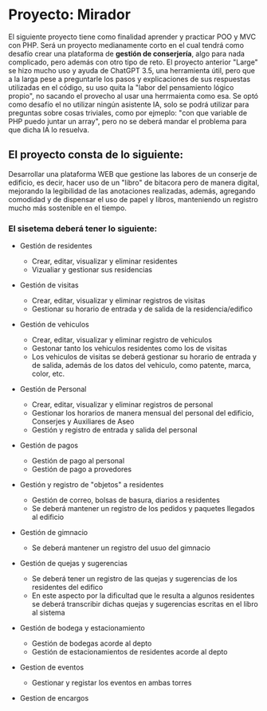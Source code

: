 # Proyecto: Mirador
El siguiente proyecto tiene como finalidad aprender y practicar POO y MVC con PHP. Será un proyecto medianamente corto en el cual tendrá como desafío crear una plataforma de **gestión de conserjería**, algo para nada complicado, 
pero además con otro tipo de reto. El proyecto anterior "Large" se hizo mucho uso y ayuda de ChatGPT 3.5, una herramienta útil, pero que a la larga pese a preguntarle los pasos y explicaciones de sus respuestas utilizadas
en el código, su uso quita la "labor del pensamiento lógico propio", no sacando el provecho al usar una herrmaienta como esa.
Se optó como desafío el no utilizar ningún asistente IA, solo se podrá utilizar para preguntas sobre cosas triviales, como por ejmeplo: "con que variable de PHP puedo juntar un array", pero no se deberá mandar el problema
para que dicha IA lo resuelva.
## El proyecto consta de lo siguiente:
Desarrollar una plataforma WEB que gestione las labores de un conserje de edificio, es decir, hacer uso de un "libro" de bitacora pero de manera digital, mejorando la legibilidad de las anotaciones realizadas, además,
agregando comodidad y de dispensar el uso de papel y libros, manteniendo un registro mucho más sostenible en el tiempo.

### El sisetema deberá tener lo siguiente:
- Gestión de residentes
  - Crear, editar, visualizar y eliminar residentes
  - Vizualiar y gestionar sus residencias
    
- Gestión de visitas
  - Crear, editar, visualizar y eliminar registros de visitas
  - Gestionar su horario de entrada y de salida de la residencia/edifico

- Gestión de vehiculos
  - Crear, editar, visualizar y eliminar registro de vehiculos
  - Gestonar tanto los vehiculos residentes como los de visitas
  - Los vehiculos de visitas se deberá gestionar su horario de entrada y de salida, además de los datos del vehiculo, como patente, marca, color, etc.

- Gestión de Personal
  - Crear, editar, visualizar y eliminar registros de personal
  - Gestionar los horarios de manera mensual del personal del edificio, Conserjes y Auxiliares de Aseo
  - Gestión y registro de entrada y salida del personal
 
- Gestión de pagos
  - Gestión de pago al personal
  - Gestión de pago a provedores
 
- Gestión y registro de "objetos" a residentes
  - Gestión de correo, bolsas de basura, diarios a residentes
  - Se deberá mantener un registro de los pedidos y paquetes llegados al edificio

- Gestión de gimnacio
  - Se deberá mantener un registro del usuo del gimnacio

- Gestión de quejas y sugerencias
  - Se deberá tener un registro de las quejas y sugerencias de los residentes del edifico
  - En este aspecto por la dificultad que le resulta a algunos residentes se deberá transcribir dichas quejas y sugerencias escritas en el libro al sistema
 
- Gestión de bodega y estacionamiento
  - Gestión de bodegas acorde al depto
  - Gestión de estacionamientos de residentes acorde al depto

- Gestion de eventos
  - Gestionar y registar los eventos en ambas torres

- Gestion de encargos 
  
